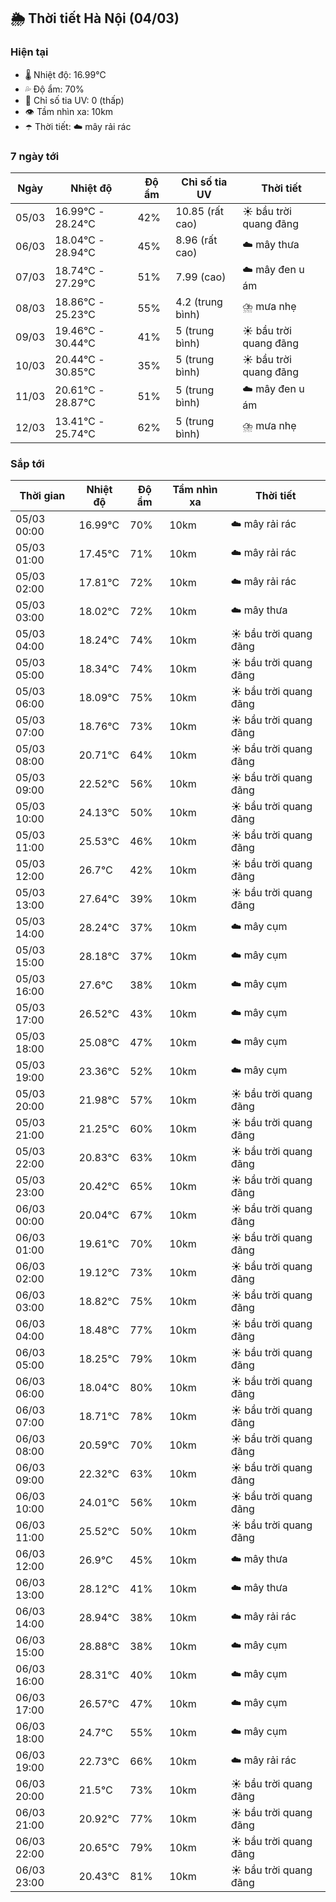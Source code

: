 ## 🌦️ Thời tiết Hà Nội (04/03)

### Hiện tại

- 🌡️ Nhiệt độ: 16.99℃
- 💦 Độ ẩm: 70%
- 🌟 Chỉ số tia UV: 0 (thấp)
- 👁️ Tầm nhìn xa: 10km
- ☂️ Thời tiết: ☁️ mây rải rác

### 7 ngày tới

| Ngày | Nhiệt độ | Độ ẩm | Chỉ số tia UV | Thời tiết |
| --- | --- | --- | --- | --- |
| 05/03 | 16.99℃ - 28.24℃ | 42% | 10.85 (rất cao) | ☀️ bầu trời quang đãng |
| 06/03 | 18.04℃ - 28.94℃ | 45% | 8.96 (rất cao) | ☁️ mây thưa |
| 07/03 | 18.74℃ - 27.29℃ | 51% | 7.99 (cao) | ☁️ mây đen u ám |
| 08/03 | 18.86℃ - 25.23℃ | 55% | 4.2 (trung bình) | ⛈️ mưa nhẹ |
| 09/03 | 19.46℃ - 30.44℃ | 41% | 5 (trung bình) | ☀️ bầu trời quang đãng |
| 10/03 | 20.44℃ - 30.85℃ | 35% | 5 (trung bình) | ☀️ bầu trời quang đãng |
| 11/03 | 20.61℃ - 28.87℃ | 51% | 5 (trung bình) | ☁️ mây đen u ám |
| 12/03 | 13.41℃ - 25.74℃ | 62% | 5 (trung bình) | ⛈️ mưa nhẹ |

### Sắp tới

| Thời gian | Nhiệt độ | Độ ẩm | Tầm nhìn xa | Thời tiết |
| --- | --- | --- | --- | --- |
| 05/03 00:00 | 16.99℃ | 70% | 10km | ☁️ mây rải rác |
| 05/03 01:00 | 17.45℃ | 71% | 10km | ☁️ mây rải rác |
| 05/03 02:00 | 17.81℃ | 72% | 10km | ☁️ mây rải rác |
| 05/03 03:00 | 18.02℃ | 72% | 10km | ☁️ mây thưa |
| 05/03 04:00 | 18.24℃ | 74% | 10km | ☀️ bầu trời quang đãng |
| 05/03 05:00 | 18.34℃ | 74% | 10km | ☀️ bầu trời quang đãng |
| 05/03 06:00 | 18.09℃ | 75% | 10km | ☀️ bầu trời quang đãng |
| 05/03 07:00 | 18.76℃ | 73% | 10km | ☀️ bầu trời quang đãng |
| 05/03 08:00 | 20.71℃ | 64% | 10km | ☀️ bầu trời quang đãng |
| 05/03 09:00 | 22.52℃ | 56% | 10km | ☀️ bầu trời quang đãng |
| 05/03 10:00 | 24.13℃ | 50% | 10km | ☀️ bầu trời quang đãng |
| 05/03 11:00 | 25.53℃ | 46% | 10km | ☀️ bầu trời quang đãng |
| 05/03 12:00 | 26.7℃ | 42% | 10km | ☀️ bầu trời quang đãng |
| 05/03 13:00 | 27.64℃ | 39% | 10km | ☀️ bầu trời quang đãng |
| 05/03 14:00 | 28.24℃ | 37% | 10km | ☁️ mây cụm |
| 05/03 15:00 | 28.18℃ | 37% | 10km | ☁️ mây cụm |
| 05/03 16:00 | 27.6℃ | 38% | 10km | ☁️ mây cụm |
| 05/03 17:00 | 26.52℃ | 43% | 10km | ☁️ mây cụm |
| 05/03 18:00 | 25.08℃ | 47% | 10km | ☁️ mây cụm |
| 05/03 19:00 | 23.36℃ | 52% | 10km | ☁️ mây cụm |
| 05/03 20:00 | 21.98℃ | 57% | 10km | ☀️ bầu trời quang đãng |
| 05/03 21:00 | 21.25℃ | 60% | 10km | ☀️ bầu trời quang đãng |
| 05/03 22:00 | 20.83℃ | 63% | 10km | ☀️ bầu trời quang đãng |
| 05/03 23:00 | 20.42℃ | 65% | 10km | ☀️ bầu trời quang đãng |
| 06/03 00:00 | 20.04℃ | 67% | 10km | ☀️ bầu trời quang đãng |
| 06/03 01:00 | 19.61℃ | 70% | 10km | ☀️ bầu trời quang đãng |
| 06/03 02:00 | 19.12℃ | 73% | 10km | ☀️ bầu trời quang đãng |
| 06/03 03:00 | 18.82℃ | 75% | 10km | ☀️ bầu trời quang đãng |
| 06/03 04:00 | 18.48℃ | 77% | 10km | ☀️ bầu trời quang đãng |
| 06/03 05:00 | 18.25℃ | 79% | 10km | ☀️ bầu trời quang đãng |
| 06/03 06:00 | 18.04℃ | 80% | 10km | ☀️ bầu trời quang đãng |
| 06/03 07:00 | 18.71℃ | 78% | 10km | ☀️ bầu trời quang đãng |
| 06/03 08:00 | 20.59℃ | 70% | 10km | ☀️ bầu trời quang đãng |
| 06/03 09:00 | 22.32℃ | 63% | 10km | ☀️ bầu trời quang đãng |
| 06/03 10:00 | 24.01℃ | 56% | 10km | ☀️ bầu trời quang đãng |
| 06/03 11:00 | 25.52℃ | 50% | 10km | ☀️ bầu trời quang đãng |
| 06/03 12:00 | 26.9℃ | 45% | 10km | ☁️ mây thưa |
| 06/03 13:00 | 28.12℃ | 41% | 10km | ☁️ mây thưa |
| 06/03 14:00 | 28.94℃ | 38% | 10km | ☁️ mây rải rác |
| 06/03 15:00 | 28.88℃ | 38% | 10km | ☁️ mây cụm |
| 06/03 16:00 | 28.31℃ | 40% | 10km | ☁️ mây cụm |
| 06/03 17:00 | 26.57℃ | 47% | 10km | ☁️ mây cụm |
| 06/03 18:00 | 24.7℃ | 55% | 10km | ☁️ mây cụm |
| 06/03 19:00 | 22.73℃ | 66% | 10km | ☁️ mây rải rác |
| 06/03 20:00 | 21.5℃ | 73% | 10km | ☀️ bầu trời quang đãng |
| 06/03 21:00 | 20.92℃ | 77% | 10km | ☀️ bầu trời quang đãng |
| 06/03 22:00 | 20.65℃ | 79% | 10km | ☀️ bầu trời quang đãng |
| 06/03 23:00 | 20.43℃ | 81% | 10km | ☀️ bầu trời quang đãng |

